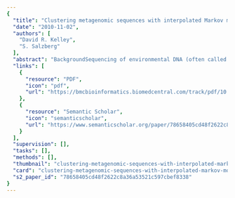 ```yaml
---
{
  "title": "Clustering metagenomic sequences with interpolated Markov models",
  "date": "2010-11-02",
  "authors": [
    "David R. Kelley",
    "S. Salzberg"
  ],
  "abstract": "BackgroundSequencing of environmental DNA (often called metagenomics) has shown tremendous potential to uncover the vast number of unknown microbes that cannot be cultured and sequenced by traditional methods. Because the output from metagenomic sequencing is a large set of reads of unknown origin, clustering reads together that were sequenced from the same species is a crucial analysis step. Many effective approaches to this task rely on sequenced genomes in public databases, but these genomes are a highly biased sample that is not necessarily representative of environments interesting to many metagenomics projects.ResultsWe present SCIMM (Sequence Clustering with Interpolated Markov Models), an unsupervised sequence clustering method. SCIMM achieves greater clustering accuracy than previous unsupervised approaches. We examine the limitations of unsupervised learning on complex datasets, and suggest a hybrid of SCIMM and supervised learning method Phymm called PHY SCIMM that performs better when evolutionarily close training genomes are available.ConclusionsSCIMM and PHY SCIMM are highly accurate methods to cluster metagenomic sequences. SCIMM operates entirely unsupervised, making it ideal for environments containing mostly novel microbes. PHY SCIMM uses supervised learning to improve clustering in environments containing microbial strains from well-characterized genera. SCIMM and PHY SCIMM are available open source from http://www.cbcb.umd.edu/software/scimm.",
  "links": [
    {
      "resource": "PDF",
      "icon": "pdf",
      "url": "https://bmcbioinformatics.biomedcentral.com/track/pdf/10.1186/1471-2105-11-544"
    },
    {
      "resource": "Semantic Scholar",
      "icon": "semanticscholar",
      "url": "https://www.semanticscholar.org/paper/78658405cd48f2622c8a36a53521c597cbef8338"
    }
  ],
  "supervision": [],
  "tasks": [],
  "methods": [],
  "thumbnail": "clustering-metagenomic-sequences-with-interpolated-markov-models-thumb.jpg",
  "card": "clustering-metagenomic-sequences-with-interpolated-markov-models-card.jpg",
  "s2_paper_id": "78658405cd48f2622c8a36a53521c597cbef8338"
}
---
```



